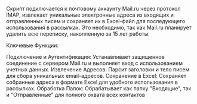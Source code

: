 Скрипт подключается к почтовому аккаунту Mail.ru через протокол IMAP, извлекает уникальные электронные адреса из входящих и отправленных писем и сохраняет их в Excel-файл для последующего использования в рассылках. Это необходимо, так как Mail.ru планирует удалить всю переписку, накопленную за 15 лет работы.

Ключевые Функции:

Подключение и Аутентификация: Устанавливает защищенное соединение с сервером Mail.ru и выполняет вход с использованием учетных данных.
Извлечение Адресов: Парсит заголовки и тело писем для сбора уникальных email-адресов.
Сохранение в Excel: Сохраняет собранные адреса в формате Excel для удобного использования в рассылках.
Обработка Папок: Обрабатывает как папку "Входящие", так и "Отправленные" для полного охвата всех контактов
